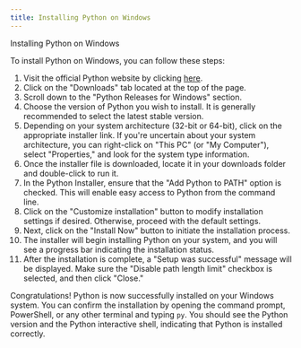 ```yaml
---
title: Installing Python on Windows
---
```


Installing Python on Windows

To install Python on Windows, you can follow these steps:

1. Visit the official Python website by clicking [here](https://www.python.org/downloads).
2. Click on the "Downloads" tab located at the top of the page.
3. Scroll down to the "Python Releases for Windows" section.
4. Choose the version of Python you wish to install. It is generally recommended to select the latest stable version.
5. Depending on your system architecture (32-bit or 64-bit), click on the appropriate installer link. If you're uncertain about your system architecture, you can right-click on "This PC" (or "My Computer"), select "Properties," and look for the system type information.
6. Once the installer file is downloaded, locate it in your downloads folder and double-click to run it.
7. In the Python Installer, ensure that the "Add Python to PATH" option is checked. This will enable easy access to Python from the command line.
8. Click on the "Customize installation" button to modify installation settings if desired. Otherwise, proceed with the default settings.
9. Next, click on the "Install Now" button to initiate the installation process.
10. The installer will begin installing Python on your system, and you will see a progress bar indicating the installation status.
11. After the installation is complete, a "Setup was successful" message will be displayed. Make sure the "Disable path length limit" checkbox is selected, and then click "Close."

Congratulations! Python is now successfully installed on your Windows system. You can confirm the installation by opening the command prompt, PowerShell, or any other terminal and typing `py`. You should see the Python version and the Python interactive shell, indicating that Python is installed correctly.
